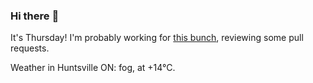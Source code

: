 ### Hi there :wave:

It's Thursday! I'm probably working for [this bunch](https://github.com/kohofinancial), reviewing some pull requests.

Weather in Huntsville ON: fog, at +14°C.
